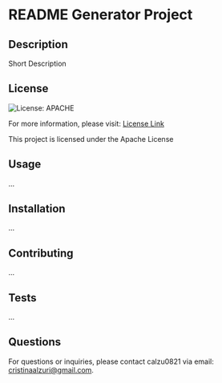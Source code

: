 # README Generator Project

  ## Description

  Short Description
  
  ## License
  
  ![License: APACHE](https://img.shields.io/badge/License-Apache%202.0-blue.svg)
  
  For more information, please visit: [License Link](https://www.apache.org/licenses/LICENSE-2.0)
  
  This project is licensed under the Apache License
  
  ## Usage
  
  ...
  
  ## Installation
  
  ...
  
  ## Contributing
  
  ...
  
  ## Tests
  
  ...
  
  ## Questions
  
  For questions or inquiries, please contact calzu0821 via email: cristinaalzuri@gmail.com.

